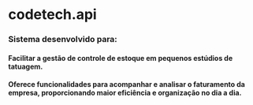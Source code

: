 # codetech.api

### Sistema desenvolvido para:
#### Facilitar a gestão de controle de estoque em pequenos estúdios de tatuagem.
####  Oferece funcionalidades para acompanhar e analisar o faturamento da empresa, proporcionando maior eficiência e organização no dia a dia.

